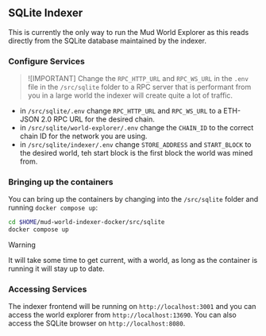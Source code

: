 ## SQLite Indexer

This is currently the only way to run the Mud World Explorer as this reads directly from the SQLite database maintained by the indexer.

### Configure Services

> ![IMPORTANT]
> Change the `RPC_HTTP_URL` and `RPC_WS_URL` in the `.env` file in the `/src/sqlite` folder to a RPC server that is performant from you in a large world the indexer will create quite a lot of traffic.

- in `/src/sqlite/.env` change `RPC_HTTP_URL` and `RPC_WS_URL` to a ETH-JSON 2.0 RPC URL for the desired chain.
- in `/src/sqlite/world-explorer/.env` change the `CHAIN_ID` to the correct chain ID for the network you are using.
- in `/src/sqlite/indexer/.env` change `STORE_ADDRESS` and `START_BLOCK` to the desired world, teh start block is the first block the world was mined from.

### Bringing up the containers

You can bring up the containers by changing into the `/src/sqlite` folder and running `docker compose up`:

```sh
cd $HOME/mud-world-indexer-docker/src/sqlite
docker compose up
```

> [!WARNING]
> It will take some time to get current, with a world, as long as the container is running it will stay up to date.

### Accessing Services

The indexer frontend will be running on `http://localhost:3001` and you can access the world explorer from `http://localhost:13690`. You can also access the SQLite browser on `http://localhost:8080`.
